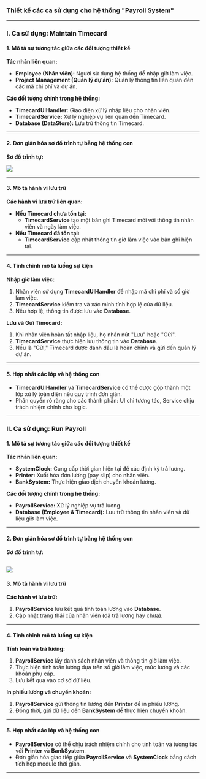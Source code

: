 ### **Thiết kế các ca sử dụng cho hệ thống "Payroll System"**

---

### **I. Ca sử dụng: Maintain Timecard**

#### **1. Mô tả sự tương tác giữa các đối tượng thiết kế**
**Tác nhân liên quan:**
- **Employee (Nhân viên):** Người sử dụng hệ thống để nhập giờ làm việc.
- **Project Management (Quản lý dự án):** Quản lý thông tin liên quan đến các mã chi phí và dự án.

**Các đối tượng chính trong hệ thống:**
- **TimecardUIHandler:** Giao diện xử lý nhập liệu cho nhân viên.
- **TimecardService:** Xử lý nghiệp vụ liên quan đến Timecard.
- **Database (DataStore):** Lưu trữ thông tin Timecard.

---

#### **2. Đơn giản hóa sơ đồ trình tự bằng hệ thống con**

**Sơ đồ trình tự:**

![](https://www.planttext.com/api/plantuml/png/b5FDIWCn4BxFKmmzwQ4lKAWKggXGYz0AWdX8qs5tTPFKRBRGetZm83w122tYpO87GTX5UbZmFV84leBPKhT_5ZI7C4c-RxwPRyXNEgb5XcaJYn0WkWmaQXKHW0bCI5Xg1u8uqrqiOukkOfASS3TWdcQY1C2uKHhtH2zK0oBeg5XscHxCQIU71qnsGz8bP14M9-1A6gt2ER15kXzmci9cyIpxiLONnCqHaymZGT80LAlOz6qoxg4NsFGHmsmeiE_2MuxLAlpKW-MTkMHb8mKAJ4wOYLVmrAPZ1_l0me8jaxq8z9LDtZaQcumK2fi-1Dim8-NyjN8hsB39ym2xJFeOPIFkOzrdsYDing93Ee8r2fON2sbhcpnXtwRNgyH2ThdH0zVMZKJZs_HkbRB1cxh3tijbCFQp8Sh_cTRuV8qBmwQ3sdSs1dCFtNXOQ71XdJLjCedHMyAT0-Hlluiifvm2_-A4yRCtwM4dStDpyT2DW-StGDALMdDx_WU-0G00__y30000)

---

#### **3. Mô tả hành vi lưu trữ**

**Các hành vi lưu trữ liên quan:**
- **Nếu Timecard chưa tồn tại:**
  - **TimecardService** tạo một bản ghi Timecard mới với thông tin nhân viên và ngày làm việc.
- **Nếu Timecard đã tồn tại:**
  - **TimecardService** cập nhật thông tin giờ làm việc vào bản ghi hiện tại.

---

#### **4. Tinh chỉnh mô tả luồng sự kiện**

**Nhập giờ làm việc:**
1. Nhân viên sử dụng **TimecardUIHandler** để nhập mã chi phí và số giờ làm việc.
2. **TimecardService** kiểm tra và xác minh tính hợp lệ của dữ liệu.
3. Nếu hợp lệ, thông tin được lưu vào **Database**.

**Lưu và Gửi Timecard:**
1. Khi nhân viên hoàn tất nhập liệu, họ nhấn nút "Lưu" hoặc "Gửi".
2. **TimecardService** thực hiện lưu thông tin vào **Database**.
3. Nếu là "Gửi," Timecard được đánh dấu là hoàn chỉnh và gửi đến quản lý dự án.

---

#### **5. Hợp nhất các lớp và hệ thống con**

- **TimecardUIHandler** và **TimecardService** có thể được gộp thành một lớp xử lý toàn diện nếu quy trình đơn giản.
- Phân quyền rõ ràng cho các thành phần: UI chỉ tương tác, Service chịu trách nhiệm chính cho logic.

---

### **II. Ca sử dụng: Run Payroll**

#### **1. Mô tả sự tương tác giữa các đối tượng thiết kế**
**Tác nhân liên quan:**
- **SystemClock:** Cung cấp thời gian hiện tại để xác định kỳ trả lương.
- **Printer:** Xuất hóa đơn lương (pay slip) cho nhân viên.
- **BankSystem:** Thực hiện giao dịch chuyển khoản lương.

**Các đối tượng chính trong hệ thống:**
- **PayrollService:** Xử lý nghiệp vụ trả lương.
- **Database (Employee & Timecard):** Lưu trữ thông tin nhân viên và dữ liệu giờ làm việc.

---

#### **2. Đơn giản hóa sơ đồ trình tự bằng hệ thống con**

**Sơ đồ trình tự:**

![](https://www.planttext.com/api/plantuml/png/b5InRjH04EttAqPkGegG_gH3aU-G8W7HGIXeZMzbMxUtUwpNfxX45AcG4b4XcXW9HK94ILglK8eztN_i5_0BpFfix7CK48stc7tlpRnvwr_wxY1LWLJPd16IpX8EKgIK49KeHi5xcUMWfFd1Or3c2hziVRCkU0HxSBmkO7LkzITGcIqlEIYhRpr2zdT8MvedY8cj_XZ0kuUebbP_II0qHGWgDXTOMSIES41G94yLdO-O26S3y6rvhHnnUPbrw1xZlKcGIy7OI73bJYe7i3fBh7wVmIp6ymD7W2cQ1awilW9cVZOzE8gdymKJEQNZG0LlWvJ2qbmql1CfGfgc0cdVDD2frTV0aFiq0nwRhnoMYVdEAzWVsfrz82G8bP3WhSxG4PmtTiRWvnJ7jVgSHnu4QNVI1l3253aal2fFPC8LbKtfi0C77ZbrPzs6oW_uR4D7meqXuFbMVqRhjYtPsaC5RGqaqyO7RtGyVWv7xOZLpR5FACUKv3LttzAwwzetGeR3X_RNYyDmI3fUmDuJw6vLoIIAg7oLyNerZtOhxjSI-KumYDzKjO5-ErihGecMqocC_G4iDhqsj64c9Gw8QQ2xlTkTD7Hb-o7ejr3r-SoMTyhbl0p_Qa5N4IMtti6Xm5NZStEYzqHwm3et_mTg0_GF73cWVEf-7Ry1003__mC0)
---

#### **3. Mô tả hành vi lưu trữ**

**Các hành vi lưu trữ:**
1. **PayrollService** lưu kết quả tính toán lương vào **Database**.
2. Cập nhật trạng thái của nhân viên (đã trả lương hay chưa).

---

#### **4. Tinh chỉnh mô tả luồng sự kiện**

**Tính toán và trả lương:**
1. **PayrollService** lấy danh sách nhân viên và thông tin giờ làm việc.
2. Thực hiện tính toán lương dựa trên số giờ làm việc, mức lương và các khoản phụ cấp.
3. Lưu kết quả vào cơ sở dữ liệu.

**In phiếu lương và chuyển khoản:**
1. **PayrollService** gửi thông tin lương đến **Printer** để in phiếu lương.
2. Đồng thời, gửi dữ liệu đến **BankSystem** để thực hiện chuyển khoản.

---

#### **5. Hợp nhất các lớp và hệ thống con**

- **PayrollService** có thể chịu trách nhiệm chính cho tính toán và tương tác với **Printer** và **BankSystem**.
- Đơn giản hóa giao tiếp giữa **PayrollService** và **SystemClock** bằng cách tích hợp module thời gian.

---
